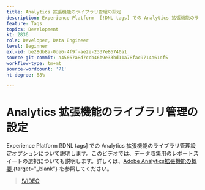 ```yaml
---
title: Analytics 拡張機能のライブラリ管理の設定
description: Experience Platform  [!DNL tags] での Analytics 拡張機能のライブラリ管理設定オプションについて説明します。このビデオでは、データ収集用のレポートスイートの選択についても説明します。
feature: Tags
topics: Development
kt: 2836
role: Developer, Data Engineer
level: Beginner
exl-id: be28db8a-0de6-4f9f-ae2e-2337e86740a1
source-git-commit: a45667a8d7ccb46b9e33bd11a78fac9714a61df5
workflow-type: tm+mt
source-wordcount: '71'
ht-degree: 88%

---
```


# Analytics 拡張機能のライブラリ管理の設定

Experience Platform [!DNL tags] での Analytics 拡張機能のライブラリ管理設定オプションについて説明します。このビデオでは、データ収集用のレポートスイートの選択についても説明します。詳しくは、[Adobe Analytics拡張機能の概要 &#x200B;](https://experienceleague.adobe.com/docs/experience-platform/tags/extensions/client/analytics/overview.html?lang=ja){target="_blank"} を参照してください。

>[!VIDEO](https://video.tv.adobe.com/v/3429832/?quality=12&learn=on&captions=jpn)
